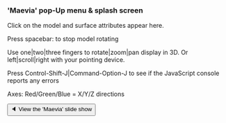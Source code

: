 ### 'Maevia' pop-Up menu & splash screen

Click on the model and surface attributes appear here.

Press spacebar: to stop model rotating

Use one|two|three fingers to rotate|zoom|pan display in 3D.
Or left|scroll|right with your pointing device.

Press Control-Shift-J|Command-Option-J to see if the JavaScript console reports any errors

Axes: Red/Green/Blue = X/Y/Z directions

<button onclick="navPopup.style='width:50%;left:40%;';POPdivMain.innerHTML='<iframe id=ifr frameBorder=0 src=../slideshow-2019-07-02.html style=height:480px;width:43vw; ></iframe>';" >&#x1f508; View the 'Maevia' slide show</button>